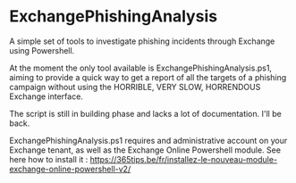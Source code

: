 # ExchangePhishingAnalysis
A simple set of tools to investigate phishing incidents through Exchange using Powershell.

At the moment the only tool available is ExchangePhishingAnalysis.ps1, aiming to provide a quick way to get a report of all the targets of a phishing campaign without using the HORRIBLE, VERY SLOW, HORRENDOUS Exchange interface.

The script is still in building phase and lacks a lot of documentation. I'll be back.

ExchangePhishingAnalysis.ps1 requires and administrative account on your Exchange tenant, as well as the Exchange Online Powershell module. See here how to install it : https://365tips.be/fr/installez-le-nouveau-module-exchange-online-powershell-v2/
